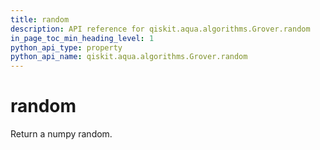 ```yaml
---
title: random
description: API reference for qiskit.aqua.algorithms.Grover.random
in_page_toc_min_heading_level: 1
python_api_type: property
python_api_name: qiskit.aqua.algorithms.Grover.random
---
```


# random

Return a numpy random.

